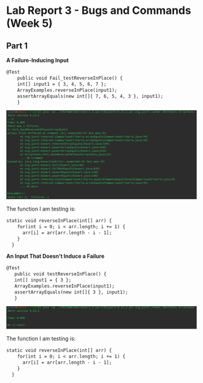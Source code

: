 # Lab Report 3 - Bugs and Commands (Week 5)
## Part 1 

**A Failure-Inducing Input**

```	
@Test 
	public void Fail_testReverseInPlace() {
    int[] input1 = { 3, 4, 5, 6, 7 };
    ArrayExamples.reverseInPlace(input1);
    assertArrayEquals(new int[]{ 7, 6, 5, 4, 3 }, input1);
	}
 ```
![Image](failure-inducing_input.png)

The function I am testing is:
```  
static void reverseInPlace(int[] arr) {
    for(int i = 0; i < arr.length; i += 1) {
      arr[i] = arr[arr.length - i - 1];
    }
  }
```

 **An Input That Doesn’t Induce a Failure**

 ```
 @Test 
	public void testReverseInPlace() {
    int[] input1 = { 3 };
    ArrayExamples.reverseInPlace(input1);
    assertArrayEquals(new int[]{ 3 }, input1);
	}
 ```

![Image](success_input.png)

The function I am testing is:
```  
static void reverseInPlace(int[] arr) {
    for(int i = 0; i < arr.length; i += 1) {
      arr[i] = arr[arr.length - i - 1];
    }
  }
```
